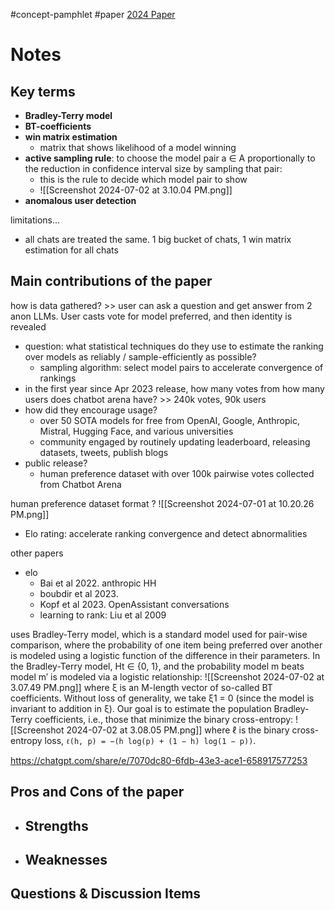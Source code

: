 #concept-pamphlet #paper [2024 Paper](https://arxiv.org/pdf/2403.04132) 


# Notes
## Key terms
- **Bradley-Terry model**
- **BT-coefficients**
- **win matrix estimation**
	- matrix that shows likelihood of a model winning
- **active sampling rule**: to choose the model pair a ∈ A proportionally to the reduction in confidence interval size by sampling that pair:
	- this is the rule to decide which model pair to show
	- ![[Screenshot 2024-07-02 at 3.10.04 PM.png]]
- **anomalous user detection**


limitations...
- all chats are treated the same. 1 big bucket of chats, 1 win matrix estimation for all chats

## Main contributions of the paper

how is data gathered? >> user can ask a question and get answer from 2 anon LLMs. User casts vote for model preferred, and then identity is revealed

- question: what statistical techniques do they use to estimate the ranking over models as reliably / sample-efficiently as possible? 
	- sampling algorithm: select model pairs to accelerate convergence of rankings
- in the first year since Apr 2023 release, how many votes from how many users does chatbot arena  have? >> 240k votes, 90k users
- how did they encourage usage? 
	- over 50 SOTA models for free from OpenAI, Google, Anthropic, Mistral, Hugging Face, and various universities
	- community engaged by routinely updating leaderboard, releasing datasets, tweets, publish blogs
- public release?
	- human preference dataset with over 100k pairwise votes collected from Chatbot Arena

human preference dataset format
?
![[Screenshot 2024-07-01 at 10.20.26 PM.png]]

- Elo rating: accelerate ranking convergence and detect abnormalities

other papers
- elo
	- Bai et al 2022. anthropic HH
	- boubdir et al 2023. 
	- Kopf et al 2023. OpenAssistant conversations 
	- learning to rank: Liu et al 2009

uses Bradley-Terry model, which is a standard model used for pair-wise comparison, where the probability of one item being preferred over another is modeled using a logistic function of the difference in their parameters.
In the Bradley-Terry model, Ht ∈ {0, 1}, and the probability model m beats model m′ is modeled via a logistic relationship:
![[Screenshot 2024-07-02 at 3.07.49 PM.png]]
where ξ is an M-length vector of so-called BT coefficients. Without loss of generality, we take ξ1 = 0 (since the model is invariant to addition in ξ). Our goal is to estimate the population Bradley-Terry coefficients, i.e., those that minimize the binary cross-entropy:
![[Screenshot 2024-07-02 at 3.08.05 PM.png]]
where ℓ is the binary cross-entropy loss, `ℓ(h, p) = −(h log(p) + (1 − h) log(1 − p))`.


https://chatgpt.com/share/e/7070dc80-6fdb-43e3-ace1-658917577253
## Pros and Cons of the paper
- Strengths
	- 
- Weaknesses
	- 

## Questions & Discussion Items 



